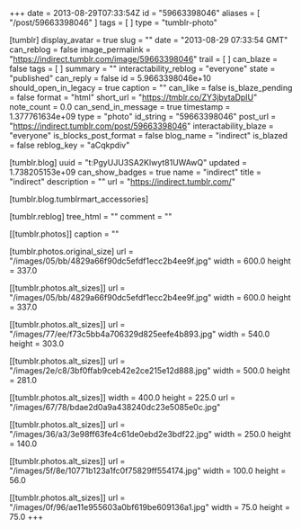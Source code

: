+++
date = 2013-08-29T07:33:54Z
id = "59663398046"
aliases = [ "/post/59663398046" ]
tags = [ ]
type = "tumblr-photo"

[tumblr]
display_avatar = true
slug = ""
date = "2013-08-29 07:33:54 GMT"
can_reblog = false
image_permalink = "https://indirect.tumblr.com/image/59663398046"
trail = [ ]
can_blaze = false
tags = [ ]
summary = ""
interactability_reblog = "everyone"
state = "published"
can_reply = false
id = 5.9663398046e+10
should_open_in_legacy = true
caption = ""
can_like = false
is_blaze_pending = false
format = "html"
short_url = "https://tmblr.co/ZY3jbytaDpIU"
note_count = 0.0
can_send_in_message = true
timestamp = 1.377761634e+09
type = "photo"
id_string = "59663398046"
post_url = "https://indirect.tumblr.com/post/59663398046"
interactability_blaze = "everyone"
is_blocks_post_format = false
blog_name = "indirect"
is_blazed = false
reblog_key = "aCqkpdiv"

[tumblr.blog]
uuid = "t:PgyUJU3SA2Klwyt81UWAwQ"
updated = 1.738205153e+09
can_show_badges = true
name = "indirect"
title = "indirect"
description = ""
url = "https://indirect.tumblr.com/"

[tumblr.blog.tumblrmart_accessories]

[tumblr.reblog]
tree_html = ""
comment = ""

[[tumblr.photos]]
caption = ""

[tumblr.photos.original_size]
url = "/images/05/bb/4829a66f90dc5efdf1ecc2b4ee9f.jpg"
width = 600.0
height = 337.0

[[tumblr.photos.alt_sizes]]
url = "/images/05/bb/4829a66f90dc5efdf1ecc2b4ee9f.jpg"
width = 600.0
height = 337.0

[[tumblr.photos.alt_sizes]]
url = "/images/77/ee/f73c5bb4a706329d825eefe4b893.jpg"
width = 540.0
height = 303.0

[[tumblr.photos.alt_sizes]]
url = "/images/2e/c8/3bf0ffab9ceb42e2ce215e12d888.jpg"
width = 500.0
height = 281.0

[[tumblr.photos.alt_sizes]]
width = 400.0
height = 225.0
url = "/images/67/78/bdae2d0a9a438240dc23e5085e0c.jpg"

[[tumblr.photos.alt_sizes]]
url = "/images/36/a3/3e98ff63fe4c61de0ebd2e3bdf22.jpg"
width = 250.0
height = 140.0

[[tumblr.photos.alt_sizes]]
url = "/images/5f/8e/10771b123a1fc0f75829ff554174.jpg"
width = 100.0
height = 56.0

[[tumblr.photos.alt_sizes]]
url = "/images/0f/96/ae11e955603a0bf619be609136a1.jpg"
width = 75.0
height = 75.0
+++
